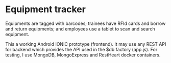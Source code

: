 # Equipment tracker

Equipments are tagged with barcodes; trainees have RFId cards and borrow and return equipments; and employees use a tablet to scan and search equipment. 

This a working Android IONIC prototype (frontend). It may use any REST API for backend which provides the API used in the $db factory (app.js). For testing, I use MongoDB, MongoExpress and RestHeart docker containers.
